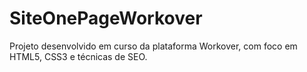 # SiteOnePageWorkover
Projeto desenvolvido em curso da plataforma Workover, com foco em HTML5, CSS3 e técnicas de SEO.
